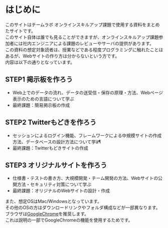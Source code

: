 # はじめに

このサイトはチームラボ オンラインスキルアップ課題で使用する資料をまとめたサイトです。<br>
このサイト自体は誰でも見ることができますが、オンラインスキルアップ課題参加者には社内エンジニアによる課題のレビューやサーバの提供があります。<br>
この資料の想定対象読者は、授業などである程度プログラミングに触れたことはあるが、Webサイトの作り方は分からないという方です。<br>
内容は以下の通りとなっています。

## STEP1 掲示板を作ろう
* Web上でのデータの流れ、データの送受信・保存の原理・方法、Webページ表示のための言語について学ぶ
* 最終課題：簡易掲示板の作成

## STEP2 Twitterもどきを作ろう
* セッションによるログイン機能、フレームワークによる中規模サイトの作成方法、データベースの設計方法について学ã¶
* 最終課題：Twitterもどきサイトの作成

## STEP3 オリジナルサイトを作ろう
* 仕様書・テストの書き方、大規模開発・チーム開発の方法、Webサイトの公開方法・セキュリティ対策について学ぶ
* 最終課題：オリジナルのWebサイトの設計・作成

また、想定OSはMac/Windowsとなっています。<br>
その他のOSの方はダウンロードリンクやフォルダ構成などが一部異なります。<br>
ブラウザは[GoogleChrome](https://www.google.com/intl/ja/chrome/browser/)を推奨します。<br>
これは説明の一部でGoogleChromeの機能を使用するためです。

